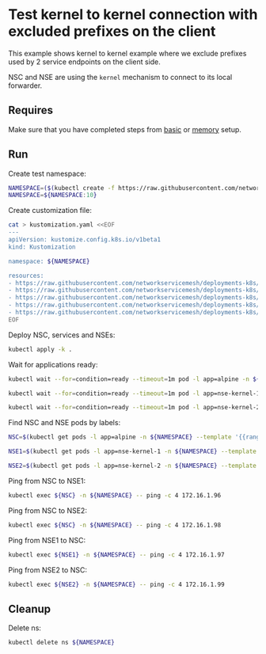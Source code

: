# Test kernel to kernel connection with excluded prefixes on the client

This example shows kernel to kernel example where we exclude prefixes used by 2 service endpoints on the client side. 

NSC and NSE are using the `kernel` mechanism to connect to its local forwarder.

## Requires

Make sure that you have completed steps from [basic](../../basic) or [memory](../../memory) setup.

## Run

Create test namespace:
```bash
NAMESPACE=($(kubectl create -f https://raw.githubusercontent.com/networkservicemesh/deployments-k8s/7dcf7422a11c3a7c0e0ce8f5b2880cf70672c6c7/examples/use-cases/namespace.yaml)[0])
NAMESPACE=${NAMESPACE:10}
```

Create customization file:
```bash
cat > kustomization.yaml <<EOF
---
apiVersion: kustomize.config.k8s.io/v1beta1
kind: Kustomization

namespace: ${NAMESPACE}

resources:
- https://raw.githubusercontent.com/networkservicemesh/deployments-k8s/7dcf7422a11c3a7c0e0ce8f5b2880cf70672c6c7/examples/features/exclude-prefixes-client/test-client.yaml
- https://raw.githubusercontent.com/networkservicemesh/deployments-k8s/7dcf7422a11c3a7c0e0ce8f5b2880cf70672c6c7/examples/features/exclude-prefixes-client/nsm-service-1.yaml
- https://raw.githubusercontent.com/networkservicemesh/deployments-k8s/7dcf7422a11c3a7c0e0ce8f5b2880cf70672c6c7/examples/features/exclude-prefixes-client/nsm-service-2.yaml
- https://raw.githubusercontent.com/networkservicemesh/deployments-k8s/7dcf7422a11c3a7c0e0ce8f5b2880cf70672c6c7/examples/features/exclude-prefixes-client/nse-kernel-1.yaml
- https://raw.githubusercontent.com/networkservicemesh/deployments-k8s/7dcf7422a11c3a7c0e0ce8f5b2880cf70672c6c7/examples/features/exclude-prefixes-client/nse-kernel-2.yaml
EOF
```

Deploy NSC, services and NSEs:
```bash
kubectl apply -k .
```

Wait for applications ready:
```bash
kubectl wait --for=condition=ready --timeout=1m pod -l app=alpine -n ${NAMESPACE}
```
```bash
kubectl wait --for=condition=ready --timeout=1m pod -l app=nse-kernel-1 -n ${NAMESPACE}
```
```bash
kubectl wait --for=condition=ready --timeout=1m pod -l app=nse-kernel-2 -n ${NAMESPACE}
```

Find NSC and NSE pods by labels:
```bash
NSC=$(kubectl get pods -l app=alpine -n ${NAMESPACE} --template '{{range .items}}{{.metadata.name}}{{"\n"}}{{end}}')
```
```bash
NSE1=$(kubectl get pods -l app=nse-kernel-1 -n ${NAMESPACE} --template '{{range .items}}{{.metadata.name}}{{"\n"}}{{end}}')
```
```bash
NSE2=$(kubectl get pods -l app=nse-kernel-2 -n ${NAMESPACE} --template '{{range .items}}{{.metadata.name}}{{"\n"}}{{end}}')
```

Ping from NSC to NSE1:
```bash
kubectl exec ${NSC} -n ${NAMESPACE} -- ping -c 4 172.16.1.96
```

Ping from NSC to NSE2:
```bash
kubectl exec ${NSC} -n ${NAMESPACE} -- ping -c 4 172.16.1.98
```

Ping from NSE1 to NSC:
```bash
kubectl exec ${NSE1} -n ${NAMESPACE} -- ping -c 4 172.16.1.97
```

Ping from NSE2 to NSC:
```bash
kubectl exec ${NSE2} -n ${NAMESPACE} -- ping -c 4 172.16.1.99
```

## Cleanup

Delete ns:
```bash
kubectl delete ns ${NAMESPACE}
```
